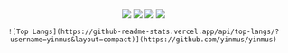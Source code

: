 <div align="center">
    <img src="https://rule34.xxx/counter/0.gif"/>
    <img src="https://rule34.xxx/counter/6.gif"/>
    <img src="https://rule34.xxx/counter/3.gif"/>
    <img src="https://rule34.xxx/counter/9.gif"/>
        
    ![Top Langs](https://github-readme-stats.vercel.app/api/top-langs/?username=yinmus&layout=compact)](https://github.com/yinmus/yinmus)
</div>
